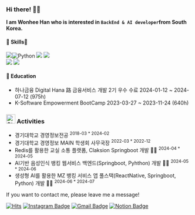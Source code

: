 ### Hi there! 🧘‍♀️

**I am Wonhee Han who is interested in `BackEnd & AI developer`from South Korea.**


#### 💪 Skills👊

<img src="https://img.shields.io/badge/Java-ED8B00?style=for-the-badge&logo=openjdk&logoColor=white"/><img alt="Python" src ="https://img.shields.io/badge/Python-3776AB.svg?&style=for-the-badge&logo=Python&logoColor=white"/>
<img src="https://img.shields.io/badge/SpringBoot-6DB33F?style=for-the-badge&logo=springboot&logoColor=white"/>
<img src="https://img.shields.io/badge/MySQL-00000F?style=for-the-badge&logo=mysql&logoColor=white"/>  
<img src="https://img.shields.io/badge/정보처리기사-CEF279?style=for-the-badge&logo=coveralls&logoColor=black"/> <img src="https://img.shields.io/badge/SQLD-FAED7D?style=for-the-badge&logo=coveralls&logoColor=black"/>

#### 🌱 Education
- 하나금융 Digital Hana 路 금융서비스 개발 2기 우수 수료 2024-01-12 ~ 2024-07-12 (975h)
- K-Software Empowerment BootCamp	2023-03-27 ~ 2023-11-24 (640h)

### <img src="https://raw.githubusercontent.com/Tarikul-Islam-Anik/Animated-Fluent-Emojis/master/Emojis/Travel%20and%20places/Star.png" alt="Star" width="25" height="25" /> Activities
- 경기대학교 경영정보전공 <sup> 2018-03 * 2024-02
- 경기대학교 경영정보 MAIN 학생회 사무국장 <sup> 2022-03 * 2022-12
- Redis를 활용한 교실 소통 플랫폼, Claksion Springboot 개발 🙋‍♂️ <sup>2024-04 * 2024-05
- AI기반 음성인식 뱅킹 웹서비스 백엔드(Springboot, Pyhthon) 개발 🙋‍♂️ <sup>2024-05 * 2024-06
- 생성형 AI를 활용한 MZ 뱅킹 서비스 앱 풀스택(ReactNative, Springboot, Python) 개발 🙋‍♂️ <sup>2024-06 * 2024-07



If you want to contact me, please leave me a message!  

[![Hits](https://hits.seeyoufarm.com/api/count/incr/badge.svg?url=https%3A%2F%2Fgithub.com%2FWonhee0221&count_bg=%2379C83D&title_bg=%23555555&icon=&icon_color=%23E7E7E7&title=hits&edge_flat=false)](https://hits.seeyoufarm.com)
[![Instagram Badge](https://img.shields.io/badge/-Instagram-dd2a7b?style=flat-square&logo=instagram&logoColor=white&link=https://www.instagram.com/_won_hee_/)](https://www.instagram.com/_won_hee_/) 
[![Gmail Badge](https://img.shields.io/badge/-Gmail-d14836?style=flat-square&logo=Gmail&logoColor=white&link=mailto:totoheh@gmail.com)](mailto:totoheh@gmail.com) 
[![Notion Badge](https://img.shields.io/badge/-notion-000000?style=flat-square&logo=Notion&logoColor=white&link=https://www.notion.so/Hello-I-M-WONHEE-7d4d218b5ce54c0da03f12181ee749df)](https://www.notion.so/Hello-I-M-WONHEE-7d4d218b5ce54c0da03f12181ee749df)


